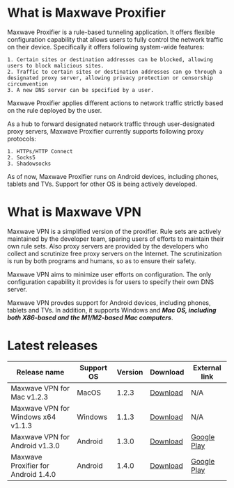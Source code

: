 # What is Maxwave Proxifier
Maxwave Proxifier is a rule-based tunneling application. It offers flexible configuration capability that allows users to fully control the network traffic on their device. Specifically it offers following system-wide features:

```
1. Certain sites or destination addresses can be blocked, allowing users to block malicious sites.
2. Traffic to certain sites or destination addresses can go through a designated proxy server, allowing privacy protection or censorship circumvention
3. A new DNS server can be specified by a user.
```

Maxwave Proxifier applies different actions to network traffic strictly based on the rule deployed by the user.

As a hub to forward designated network traffic through user-designated proxy servers, Maxwave Proxifier currently supports following proxy protocols:

```
1. HTTPs/HTTP Connect
2. Socks5
3. Shadowsocks
```

As of now, Maxwave Proxifier runs on Android devices, including phones, tablets and TVs. Support for other OS is being actively developed.

# What is Maxwave VPN
Maxwave VPN is a simplified version of the proxifier. Rule sets are actively maintained by the developer team, sparing users of efforts to maintain their own rule sets. Also proxy servers are provided by the developers who collect and scrutinize free proxy servers on the Internet. The scrutinization is run by both programs and humans, so as to ensure their safety.

Maxwave VPN aims to minimize user efforts on configuration. The only configuration capability it provides is for users to specify their own DNS server.

Maxwave VPN provdes support for Android devices, including phones, tablets and TVs. In addition, it supports Windows and ***Mac OS, including both X86-based and the M1/M2-based Mac computers***.

# Latest releases
|Release name|Support OS|Version|Download|External link|
|---|---|---|---|---|
|Maxwave VPN for Mac v1.2.3|MacOS|1.2.3|[Download](https://github.com/PlayboyGorilla/maxwave/releases/tag/MaxwaveVPN_for_Mac_v1.2.3)|N/A|
|Maxwave VPN for Windows x64 v1.1.3|Windows|1.1.3|[Download](https://github.com/PlayboyGorilla/maxwave/releases/tag/MaxwaveVPN_for_Windows_x64_v1.1.3)|N/A|
|Maxwave VPN for Android v1.3.0|Android|1.3.0|[Download](https://github.com/PlayboyGorilla/maxwave/releases/tag/MaxwaveVPN_for_Android_v1.3.0)|[Google Play](https://play.google.com/store/apps/details?id=com.maxwave.vpn)|
|Maxwave Proxifier for Android 1.4.0|Android|1.4.0|[Download](https://github.com/PlayboyGorilla/maxwave/releases/tag/MaxwaveProxifier_for_Android_v1.4.0)|[Google Play](https://play.google.com/store/apps/details?id=com.gorillakanzi.catrious)|
